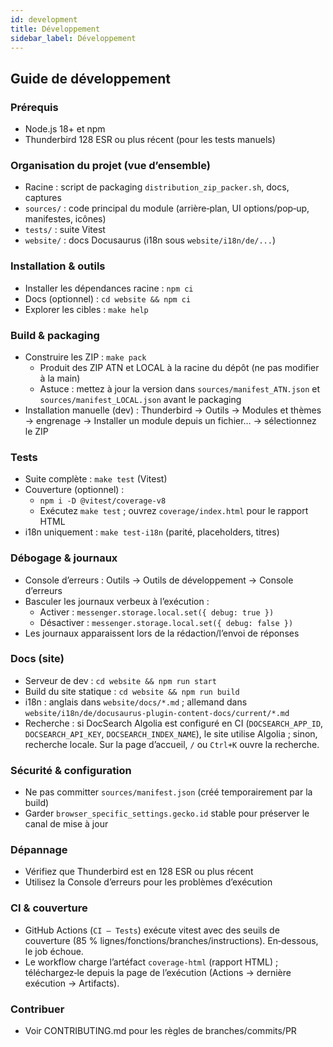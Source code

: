```yaml
---
id: development
title: Développement
sidebar_label: Développement
---
```


## Guide de développement

### Prérequis

- Node.js 18+ et npm
- Thunderbird 128 ESR ou plus récent (pour les tests manuels)

### Organisation du projet (vue d’ensemble)

- Racine : script de packaging `distribution_zip_packer.sh`, docs, captures
- `sources/` : code principal du module (arrière‑plan, UI options/pop‑up, manifestes, icônes)
- `tests/` : suite Vitest
- `website/` : docs Docusaurus (i18n sous `website/i18n/de/...`)

### Installation & outils

- Installer les dépendances racine : `npm ci`
- Docs (optionnel) : `cd website && npm ci`
- Explorer les cibles : `make help`

### Build & packaging

- Construire les ZIP : `make pack`
  - Produit des ZIP ATN et LOCAL à la racine du dépôt (ne pas modifier à la main)
  - Astuce : mettez à jour la version dans `sources/manifest_ATN.json` et `sources/manifest_LOCAL.json` avant le packaging
- Installation manuelle (dev) : Thunderbird → Outils → Modules et thèmes → engrenage → Installer un module depuis un fichier… → sélectionnez le ZIP

### Tests

- Suite complète : `make test` (Vitest)
- Couverture (optionnel) :
  - `npm i -D @vitest/coverage-v8`
  - Exécutez `make test` ; ouvrez `coverage/index.html` pour le rapport HTML
- i18n uniquement : `make test-i18n` (parité, placeholders, titres)

### Débogage & journaux

- Console d’erreurs : Outils → Outils de développement → Console d’erreurs
- Basculer les journaux verbeux à l’exécution :
  - Activer : `messenger.storage.local.set({ debug: true })`
  - Désactiver : `messenger.storage.local.set({ debug: false })`
- Les journaux apparaissent lors de la rédaction/l’envoi de réponses

### Docs (site)

- Serveur de dev : `cd website && npm run start`
- Build du site statique : `cd website && npm run build`
- i18n : anglais dans `website/docs/*.md` ; allemand dans `website/i18n/de/docusaurus-plugin-content-docs/current/*.md`
- Recherche : si DocSearch Algolia est configuré en CI (`DOCSEARCH_APP_ID`, `DOCSEARCH_API_KEY`, `DOCSEARCH_INDEX_NAME`), le site utilise Algolia ; sinon, recherche locale. Sur la page d’accueil, `/` ou `Ctrl+K` ouvre la recherche.

### Sécurité & configuration

- Ne pas committer `sources/manifest.json` (créé temporairement par la build)
- Garder `browser_specific_settings.gecko.id` stable pour préserver le canal de mise à jour

### Dépannage

- Vérifiez que Thunderbird est en 128 ESR ou plus récent
- Utilisez la Console d’erreurs pour les problèmes d’exécution

### CI & couverture

- GitHub Actions (`CI — Tests`) exécute vitest avec des seuils de couverture (85 % lignes/fonctions/branches/instructions). En‑dessous, le job échoue.
- Le workflow charge l’artéfact `coverage-html` (rapport HTML) ; téléchargez‑le depuis la page de l’exécution (Actions → dernière exécution → Artifacts).

### Contribuer

- Voir CONTRIBUTING.md pour les règles de branches/commits/PR
